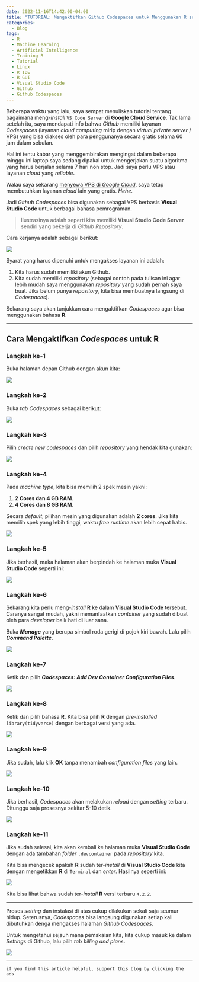 ```yaml
---
date: 2022-11-16T14:42:00-04:00
title: "TUTORIAL: Mengaktifkan Github Codespaces untuk Menggunakan R secara Cloud dengan VS Code"
categories:
  - Blog
tags:
  - R
  - Machine Learning
  - Artificial Intelligence
  - Training R
  - Tutorial
  - Linux
  - R IDE
  - R GUI
  - Visual Studio Code
  - Github
  - Github Codespaces
---
```



Beberapa waktu yang lalu, saya sempat menuliskan tutorial tentang
bagaimana meng-*install* `VS Code Server` di **Google Cloud Service**.
Tak lama setelah itu, saya mendapati info bahwa *Github* memiliki
layanan *Codespaces* (layanan *cloud computing* mirip dengan *virtual
private server* / VPS) yang bisa diakses oleh para penggunanya secara
gratis selama 60 jam dalam sebulan.

Hal ini tentu kabar yang menggembirakan mengingat dalam beberapa minggu
ini laptop saya sedang dipakai untuk mengerjakan suatu algoritma yang
harus berjalan selama 7 hari non stop. Jadi saya perlu VPS atau layanan
*cloud* yang *reliable*.

Walau saya sekarang [menyewa VPS di *Google
Cloud*](https://ikanx101.com/blog/vscode-google-cloud/), saya tetap
membutuhkan layanan *cloud* lain yang gratis. *Hehe*.

Jadi *Github* *Codespaces* bisa digunakan sebagai VPS berbasis **Visual
Studio Code** untuk berbagai bahasa pemrograman.

> Ilustrasinya adalah seperti kita memiliki **Visual Studio Code
> Server** sendiri yang bekerja di *Github Repository*.

Cara kerjanya adalah sebagai berikut:

![](https://raw.githubusercontent.com/ikanx101/ikanx101.github.io/master/_posts/training%20R/Github%20Codespaces/nomnoml.png)<!-- -->

Syarat yang harus dipenuhi untuk mengakses layanan ini adalah:

1.  Kita harus sudah memiliki akun Github.
2.  Kita sudah memiliki *repository* (sebagai contoh pada tulisan ini
    agar lebih mudah saya menggunakan *repository* yang sudah pernah
    saya buat. Jika belum punya *repository*, kita bisa membuatnya
    langsung di *Codespaces*).

Sekarang saya akan tunjukkan cara mengaktifkan *Codespaces* agar bisa
menggunakan bahasa **R**.

------------------------------------------------------------------------

## Cara Mengaktifkan *Codespaces* untuk **R**

### Langkah ke-1

Buka halaman depan Github dengan akun kita:

![](https://raw.githubusercontent.com/ikanx101/ikanx101.github.io/master/_posts/training%20R/Github%20Codespaces/tahap_1.png)<!-- -->

### Langkah ke-2

Buka *tab* *Codespaces* sebagai berikut:

![](https://raw.githubusercontent.com/ikanx101/ikanx101.github.io/master/_posts/training%20R/Github%20Codespaces/tahap_2.png)<!-- -->

### Langkah ke-3

Pilih *create new codespaces* dan pilih *repository* yang hendak kita
gunakan:

![](https://raw.githubusercontent.com/ikanx101/ikanx101.github.io/master/_posts/training%20R/Github%20Codespaces/tahap_3.png)<!-- -->

### Langkah ke-4

Pada *machine type*, kita bisa memilih 2 spek mesin yakni:

1.  **2 Cores dan 4 GB RAM**.
2.  **4 Cores dan 8 GB RAM**.

Secara *default*, pilihan mesin yang digunakan adalah **2 cores**. Jika
kita memilih spek yang lebih tinggi, waktu *free runtime* akan lebih
cepat habis.

![](https://raw.githubusercontent.com/ikanx101/ikanx101.github.io/master/_posts/training%20R/Github%20Codespaces/tahap_4.png)<!-- -->

### Langkah ke-5

Jika berhasil, maka halaman akan berpindah ke halaman muka **Visual
Studio Code** seperti ini:

![](https://raw.githubusercontent.com/ikanx101/ikanx101.github.io/master/_posts/training%20R/Github%20Codespaces/tahap_5.png)<!-- -->

### Langkah ke-6

Sekarang kita perlu meng-*install* **R** ke dalam **Visual Studio Code**
tersebut. Caranya sangat mudah, yakni memanfaatkan *container* yang
sudah dibuat oleh para *developer* baik hati di luar sana.

Buka ***Manage*** yang berupa simbol roda gerigi di pojok kiri bawah.
Lalu pilih ***Command Palette***.

![](https://raw.githubusercontent.com/ikanx101/ikanx101.github.io/master/_posts/training%20R/Github%20Codespaces/tahap_6.png)<!-- -->

### Langkah ke-7

Ketik dan pilih ***Codespaces: Add Dev Container Configuration Files***.

![](https://raw.githubusercontent.com/ikanx101/ikanx101.github.io/master/_posts/training%20R/Github%20Codespaces/tahap_7.png)<!-- -->

### Langkah ke-8

Ketik dan pilih bahasa **R**. Kita bisa pilih **R** dengan
*pre-installed* `library(tidyverse)` dengan berbagai versi yang ada.

![](https://raw.githubusercontent.com/ikanx101/ikanx101.github.io/master/_posts/training%20R/Github%20Codespaces/tahap_8.png)<!-- -->

### Langkah ke-9

Jika sudah, lalu klik **OK** tanpa menambah *configuration files* yang
lain.

![](https://raw.githubusercontent.com/ikanx101/ikanx101.github.io/master/_posts/training%20R/Github%20Codespaces/tahap_9.png)<!-- -->

### Langkah ke-10

Jika berhasil, *Codespaces* akan melakukan *reload* dengan *setting*
terbaru. Ditunggu saja prosesnya sekitar 5-10 detik.

![](https://raw.githubusercontent.com/ikanx101/ikanx101.github.io/master/_posts/training%20R/Github%20Codespaces/tahap_10.png)<!-- -->

### Langkah ke-11

Jika sudah selesai, kita akan kembali ke halaman muka **Visual Studio
Code** dengan ada tambahan *folder* `.devcontainer` pada *repository*
kita.

Kita bisa mengecek apakah **R** sudah ter-*install* di **Visual Studio
Code** kita dengan mengetikkan **R** di `Terminal` dan *enter*. Hasilnya
seperti ini:

![](https://raw.githubusercontent.com/ikanx101/ikanx101.github.io/master/_posts/training%20R/Github%20Codespaces/tahap_11.png)<!-- -->

Kita bisa lihat bahwa sudah ter-*install* **R** versi terbaru `4.2.2`.

------------------------------------------------------------------------

Proses *setting* dan instalasi di atas cukup dilakukan sekali saja
seumur hidup. Seterusnya, *Codespaces* bisa langsung digunakan setiap
kali dibutuhkan denga mengakses halaman *Github Codespaces*.

Untuk mengetahui sejauh mana pemakaian kita, kita cukup masuk ke dalam
*Settings* di Github, lalu pilih *tab* *billing and plans*.

![](https://raw.githubusercontent.com/ikanx101/ikanx101.github.io/master/_posts/training%20R/Github%20Codespaces/billings.png)<!-- -->

------------------------------------------------------------------------

`if you find this article helpful, support this blog by clicking the ads`
